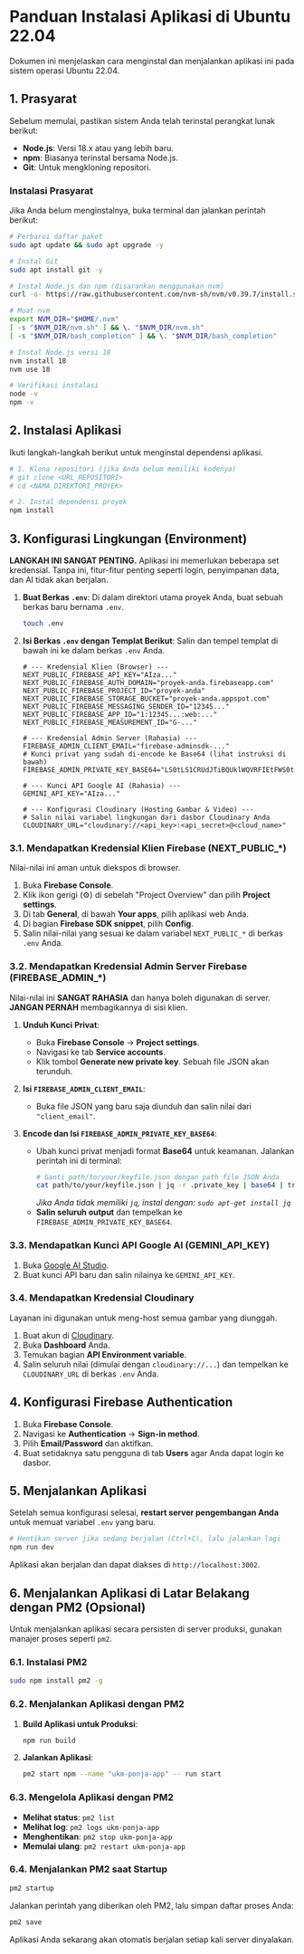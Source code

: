 
# Panduan Instalasi Aplikasi di Ubuntu 22.04

Dokumen ini menjelaskan cara menginstal dan menjalankan aplikasi ini pada sistem operasi Ubuntu 22.04.

## 1. Prasyarat

Sebelum memulai, pastikan sistem Anda telah terinstal perangkat lunak berikut:

- **Node.js**: Versi 18.x atau yang lebih baru.
- **npm**: Biasanya terinstal bersama Node.js.
- **Git**: Untuk mengkloning repositori.

### Instalasi Prasyarat

Jika Anda belum menginstalnya, buka terminal dan jalankan perintah berikut:

```bash
# Perbarui daftar paket
sudo apt update && sudo apt upgrade -y

# Instal Git
sudo apt install git -y

# Instal Node.js dan npm (disarankan menggunakan nvm)
curl -o- https://raw.githubusercontent.com/nvm-sh/nvm/v0.39.7/install.sh | bash

# Muat nvm
export NVM_DIR="$HOME/.nvm"
[ -s "$NVM_DIR/nvm.sh" ] && \. "$NVM_DIR/nvm.sh"
[ -s "$NVM_DIR/bash_completion" ] && \. "$NVM_DIR/bash_completion"

# Instal Node.js versi 18
nvm install 18
nvm use 18

# Verifikasi instalasi
node -v
npm -v
```

## 2. Instalasi Aplikasi

Ikuti langkah-langkah berikut untuk menginstal dependensi aplikasi.

```bash
# 1. Klona repositori (jika Anda belum memiliki kodenya)
# git clone <URL_REPOSITORI>
# cd <NAMA_DIREKTORI_PROYEK>

# 2. Instal dependensi proyek
npm install
```

## 3. Konfigurasi Lingkungan (Environment)

**LANGKAH INI SANGAT PENTING.** Aplikasi ini memerlukan beberapa set kredensial. Tanpa ini, fitur-fitur penting seperti login, penyimpanan data, dan AI tidak akan berjalan.

1.  **Buat Berkas `.env`**:
    Di dalam direktori utama proyek Anda, buat sebuah berkas baru bernama `.env`.
    ```bash
    touch .env
    ```

2.  **Isi Berkas `.env` dengan Templat Berikut**:
    Salin dan tempel templat di bawah ini ke dalam berkas `.env` Anda.

    ```
    # --- Kredensial Klien (Browser) ---
    NEXT_PUBLIC_FIREBASE_API_KEY="AIza..."
    NEXT_PUBLIC_FIREBASE_AUTH_DOMAIN="proyek-anda.firebaseapp.com"
    NEXT_PUBLIC_FIREBASE_PROJECT_ID="proyek-anda"
    NEXT_PUBLIC_FIREBASE_STORAGE_BUCKET="proyek-anda.appspot.com"
    NEXT_PUBLIC_FIREBASE_MESSAGING_SENDER_ID="12345..."
    NEXT_PUBLIC_FIREBASE_APP_ID="1:12345...:web:..."
    NEXT_PUBLIC_FIREBASE_MEASUREMENT_ID="G-..."

    # --- Kredensial Admin Server (Rahasia) ---
    FIREBASE_ADMIN_CLIENT_EMAIL="firebase-adminsdk-..."
    # Kunci privat yang sudah di-encode ke Base64 (lihat instruksi di bawah)
    FIREBASE_ADMIN_PRIVATE_KEY_BASE64="LS0tLS1CRUdJTiBQUklWQVRFIEtFWS0tLS0tXG5..."

    # --- Kunci API Google AI (Rahasia) ---
    GEMINI_API_KEY="AIza..."

    # --- Konfigurasi Cloudinary (Hosting Gambar & Video) ---
    # Salin nilai variabel lingkungan dari dasbor Cloudinary Anda
    CLOUDINARY_URL="cloudinary://<api_key>:<api_secret>@<cloud_name>"
    ```

### 3.1. Mendapatkan Kredensial Klien Firebase (NEXT_PUBLIC_*)

Nilai-nilai ini aman untuk diekspos di browser.
1. Buka **Firebase Console**.
2. Klik ikon gerigi (⚙️) di sebelah "Project Overview" dan pilih **Project settings**.
3. Di tab **General**, di bawah **Your apps**, pilih aplikasi web Anda.
4. Di bagian **Firebase SDK snippet**, pilih **Config**.
5. Salin nilai-nilai yang sesuai ke dalam variabel `NEXT_PUBLIC_*` di berkas `.env` Anda.

### 3.2. Mendapatkan Kredensial Admin Server Firebase (FIREBASE_ADMIN_*)

Nilai-nilai ini **SANGAT RAHASIA** dan hanya boleh digunakan di server. **JANGAN PERNAH** membagikannya di sisi klien.

1.  **Unduh Kunci Privat**:
    *   Buka **Firebase Console** -> **Project settings**.
    *   Navigasi ke tab **Service accounts**.
    *   Klik tombol **Generate new private key**. Sebuah file JSON akan terunduh.

2.  **Isi `FIREBASE_ADMIN_CLIENT_EMAIL`**:
    *   Buka file JSON yang baru saja diunduh dan salin nilai dari `"client_email"`.

3.  **Encode dan Isi `FIREBASE_ADMIN_PRIVATE_KEY_BASE64`**:
    *   Ubah kunci privat menjadi format **Base64** untuk keamanan. Jalankan perintah ini di terminal:
        ```bash
        # Ganti path/to/your/keyfile.json dengan path file JSON Anda
        cat path/to/your/keyfile.json | jq -r .private_key | base64 | tr -d '\n'
        ```
        *Jika Anda tidak memiliki `jq`, instal dengan: `sudo apt-get install jq`*
    *   **Salin seluruh output** dan tempelkan ke `FIREBASE_ADMIN_PRIVATE_KEY_BASE64`.

### 3.3. Mendapatkan Kunci API Google AI (GEMINI_API_KEY)

1. Buka [Google AI Studio](https://aistudio.google.com/app/apikey).
2. Buat kunci API baru dan salin nilainya ke `GEMINI_API_KEY`.

### 3.4. Mendapatkan Kredensial Cloudinary

Layanan ini digunakan untuk meng-host semua gambar yang diunggah.
1. Buat akun di [Cloudinary](https://cloudinary.com/).
2. Buka **Dashboard** Anda.
3. Temukan bagian **API Environment variable**.
4. Salin seluruh nilai (dimulai dengan `cloudinary://...`) dan tempelkan ke `CLOUDINARY_URL` di berkas `.env` Anda.

## 4. Konfigurasi Firebase Authentication

1.  Buka **Firebase Console**.
2.  Navigasi ke **Authentication** -> **Sign-in method**.
3.  Pilih **Email/Password** dan aktifkan.
4.  Buat setidaknya satu pengguna di tab **Users** agar Anda dapat login ke dasbor.

## 5. Menjalankan Aplikasi

Setelah semua konfigurasi selesai, **restart server pengembangan Anda** untuk memuat variabel `.env` yang baru.

```bash
# Hentikan server jika sedang berjalan (Ctrl+C), lalu jalankan lagi
npm run dev
```

Aplikasi akan berjalan dan dapat diakses di `http://localhost:3002`.

## 6. Menjalankan Aplikasi di Latar Belakang dengan PM2 (Opsional)

Untuk menjalankan aplikasi secara persisten di server produksi, gunakan manajer proses seperti `pm2`.

### 6.1. Instalasi PM2

```bash
sudo npm install pm2 -g
```

### 6.2. Menjalankan Aplikasi dengan PM2

1.  **Build Aplikasi untuk Produksi**:
    ```bash
    npm run build
    ```

2.  **Jalankan Aplikasi**:
    ```bash
    pm2 start npm --name "ukm-ponja-app" -- run start
    ```

### 6.3. Mengelola Aplikasi dengan PM2

-   **Melihat status**: `pm2 list`
-   **Melihat log**: `pm2 logs ukm-ponja-app`
-   **Menghentikan**: `pm2 stop ukm-ponja-app`
-   **Memulai ulang**: `pm2 restart ukm-ponja-app`

### 6.4. Menjalankan PM2 saat Startup

```bash
pm2 startup
```
Jalankan perintah yang diberikan oleh PM2, lalu simpan daftar proses Anda:
```bash
pm2 save
```
Aplikasi Anda sekarang akan otomatis berjalan setiap kali server dinyalakan.
